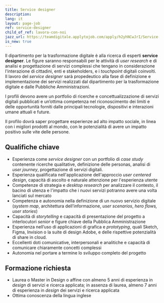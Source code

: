 ```yaml
---
title: Service designer
description:
lang: it
layout: page-job
ref: service-designer
child_of_ref: lavora-con-noi
jazz_url: https://teamdigitale.applytojob.com/apply/h2yhNCwJrI/Service-Designer.html
is_new: true
---
```


Il dipartimento per la trasformazione digitale è alla ricerca di esperti
**service designer**. Le figure saranno responsabili per le attività di
*user research* e di analisi e progettazione di servizi complessi che
tengano in considerazione l'interazione di cittadini, enti e
stakeholders, e i *touchpoint* digitali coinvolti. Il lavoro del
*service designer* sarà propedeutico alla fase di definizione e
implementazione dei servizi realizzati dal dipartimento per la
trasformazione digitale e dalle Pubbliche Amministrazioni.

I profili devono avere un portfolio di ricerche e concettualizzazione di
servizi digitali pubblicati e un’ottima competenza nel riconoscimento
dei limiti e delle opportunità forniti dalle principali tecnologie,
dispositivi e interazioni umane attuali e future.

Il profilo dovrà saper progettare esperienze ad alto impatto sociale, in
linea con i migliori prodotti al mondo, con le potenzialità di avere un
impatto positivo sulle vite delle persone.

## Qualifiche chiave

-   Esperienza come *service designer* con un portfolio di *case study*
    contenente ricerche qualitative, definizione delle personas, analisi
    di *user journey*, progettazione di servizi digitali.
-   Esperienza qualificata nell'applicazione dell'approccio *user
    centered design*, capacità di ascolto e naturale attenzione per
    l'esperienza utente
-   Competenze di strategia e *desktop research* per analizzare il
    contesto, il bacino di utenza e l'impatto che i nuovi servizi
    potranno avere una volta lanciati sul mercato
-   Competenza e autonomia nella definizione di un nuovo servizio
    digitale (*system map*, architettura dell’informazione, *user
    scenarios*, *hero flows, user stories*)
-   Capacità di *storytelling* e capacità di presentazione del progetto
    a interlocutori *senior* e figure chiave della Pubblica
    Amministrazione
-   Esperienza nell’uso di applicazioni di grafica e *prototyping*,
    quali Sketch, Figma, Invision o la suite di design Adobe, e delle
    rispettive potenzialità di share in cloud.
-   Eccellenti doti comunicative, interpersonali e analitiche e capacità
    di comunicare chiaramente concetti complessi
-   Autonomia nel portare a termine lo sviluppo completo del progetto

## Formazione richiesta

-   Laurea o Master in Design o affine con almeno 5 anni di esperienza
    in *design* di servizi e ricerca applicata; in assenza di laurea,
    almeno 7 anni di esperienza in *design* dei servizi e ricerca
    applicata
-   Ottima conoscenza della lingua inglese
